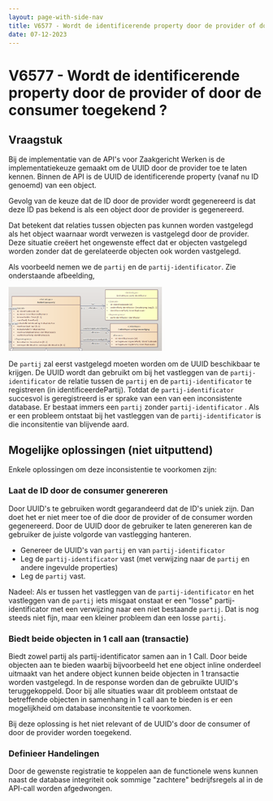 ```yaml
---
layout: page-with-side-nav
title: V6577 - Wordt de identificerende property door de provider of door de consumer toegekend ? 
date: 07-12-2023
---
```


# V6577 - Wordt de identificerende property door de provider of door de consumer toegekend ? 

## Vraagstuk

Bij de implementatie van de API's voor Zaakgericht Werken is de implementatiekeuze gemaakt om de UUID door de provider toe te laten kennen. 
Binnen de API is de UUID de identificerende property (vanaf nu ID genoemd) van een object. 

Gevolg van de keuze dat de ID door de provider wordt gegenereerd is dat deze ID pas bekend is als een object door de provider is gegenereerd. 

Dat betekent dat relaties tussen objecten pas kunnen worden vastgelegd als het object waarnaar wordt verwezen is vastgelegd door de provider. 
Deze situatie creëert het ongewenste effect dat er objecten vastgelegd worden zonder dat de gerelateerde objecten ook worden vastgelegd. 

Als voorbeeld nemen we de `partij` en de `partij-identificator`. Zie onderstaande afbeelding,

<img src="../assets/6577-1.png" alt="Partij en Partij-identificator" width="60%"/>

De `partij` zal eerst vastgelegd moeten worden om de UUID beschikbaar te krijgen. De UUID wordt dan gebruikt om bij het vastleggen van de `partij-identificator` de relatie tussen de `partij` en de `partij-identificator` te registreren (in identificeerdePartij). 
Totdat de `partij-identificator` succesvol is geregistreerd is er sprake van een van een inconsistente database. Er bestaat immers een `partij` zonder `partij-identificator` . Als er een probleem ontstaat bij het vastleggen van de `partij-identificator` is die inconsitentie van blijvende aard. 

## Mogelijke oplossingen (niet uitputtend)

Enkele oplossingen om deze inconsistentie te voorkomen zijn:

### Laat de ID door de consumer genereren

Door UUID's te gebruiken wordt gegarandeerd dat de ID's uniek zijn. Dan doet het er niet meer toe of die door de provider of de consumer worden gegenereerd. 
Door de UUID door de gebruiker te laten genereren kan de gebruiker de juiste volgorde van vastlegging hanteren. 
  - Genereer de UUID's van `partij` en van `partij-identificator`
  - Leg de `partij-identificator` vast (met verwijzing naar de `partij` en andere ingevulde properties)
  - Leg de `partij` vast.

Nadeel: Als er tussen het vastleggen van de `partij-identificator` en het vastleggen van de `partij` iets misgaat onstaat er een "losse" partij-identificator met een verwijzing naar een niet bestaande `partij`. 
Dat is nog steeds niet fijn, maar een kleiner probleem dan een losse `partij`.   

### Biedt beide objecten in 1 call aan (transactie)

Biedt zowel partij als partij-identificator samen aan in 1 Call. 
Door beide objecten aan te bieden waarbij bijvoorbeeld het ene object inline onderdeel uitmaakt van het andere object kunnen beide objecten in 1 transactie worden vastgelegd. 
In de response worden dan de gebruikte UUID's teruggekoppeld.
Door bij alle situaties waar dit probleem ontstaat de betreffende objecten in samenhang in 1 call aan te bieden is er een mogelijkheid om database inconsitentie te voorkomen.

Bij deze oplossing is het niet relevant of de UUID's door de consumer of door de provider worden toegekend. 

### Definieer Handelingen

Door de gewenste registratie te koppelen aan de functionele wens kunnen naast de database integriteit ook sommige "zachtere" bedrijfsregels al in de API-call worden afgedwongen.

